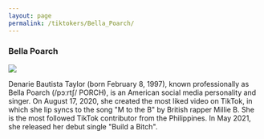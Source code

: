 ```yaml
---
layout: page
permalink: /tiktokers/Bella_Poarch/
---
```



### Bella Poarch


<img src="//upload.wikimedia.org/wikipedia/commons/thumb/a/a4/Bella_Poarch_smiling.jpg/220px-Bella_Poarch_smiling.jpg"> 

Denarie Bautista Taylor (born February 8, 1997), known professionally as Bella Poarch (/pɔːrtʃ/ PORCH), is an American social media personality and singer. On August 17, 2020, she created the most liked video on TikTok, in which she lip syncs to the song "M to the B" by British rapper Millie B. She is the most followed TikTok contributor from the Philippines. In May 2021, she released her debut single "Build a Bitch".

